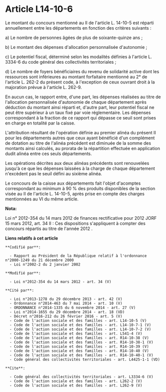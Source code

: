 # Article L14-10-6

Le montant du concours mentionné au II de l'article L. 14-10-5 est réparti annuellement entre les départements en fonction
des critères suivants : 

a) Le nombre de personnes âgées de plus de soixante-quinze ans ; 

b) Le montant des dépenses d'allocation personnalisée d'autonomie ; 

c) Le potentiel fiscal, déterminé selon les modalités définies à l'article L. 3334-6 du code général des collectivités
territoriales ; 

d) Le nombre de foyers bénéficiaires du revenu de solidarité active dont les ressources sont inférieures au montant
forfaitaire mentionné au 2° de l'article L. 262-2 du présent code, à l'exception de ceux ouvrant droit à la majoration prévue
à l'article L. 262-9. 

En aucun cas, le rapport entre, d'une part, les dépenses réalisées au titre de l'allocation personnalisée d'autonomie de
chaque département après déduction du montant ainsi réparti et, d'autre part, leur potentiel fiscal ne peut être supérieur à
un taux fixé par voie réglementaire. Les dépenses correspondant à la fraction de ce rapport qui dépasse ce seuil sont prises
en charge en totalité par la caisse. 

L'attribution résultant de l'opération définie au premier alinéa du présent II pour les départements autres que ceux ayant
bénéficié d'un complément de dotation au titre de l'alinéa précédent est diminuée de la somme des montants ainsi calculés, au
prorata de la répartition effectuée en application dudit alinéa entre ces seuls départements. 

Les opérations décrites aux deux alinéas précédents sont renouvelées jusqu'à ce que les dépenses laissées à la charge de
chaque département n'excèdent pas le seuil défini au sixième alinéa. 

Le concours de la caisse aux départements fait l'objet d'acomptes correspondant au minimum à 90 % des produits disponibles de
la section visée au II de l'article L. 14-10-5, après prise en compte des charges mentionnées au VI du même article.

**Nota:**

Loi n° 2012-354 du 14 mars 2012 de finances rectificative pour 2012 JORF 15 mars 2012, art. 34 II : Ces dispositions
s'appliquent à compter des concours répartis au titre de l'année 2012
.

**Liens relatifs à cet article**

	**Codifié par**:

	  - Rapport au Président de la République relatif à l'ordonnance n°2000-1249 du 21 décembre 2000
	  - Loi n°2002-2 du 2 janvier 2002

	**Modifié par**:

	  - Loi n°2012-354 du 14 mars 2012 - art. 34 (V)

	**Cité par**:

	  - Loi n°2013-1278 du 29 décembre 2013 - art. 42 (V)
	  - Ordonnance n°2014-463 du 7 mai 2014 - art. 10 (V)
	  - ORDONNANCE n°2014-1335 du 6 novembre 2014 - art. 27 (V)
	  - Loi n°2014-1655 du 29 décembre 2014 - art. 18 (VD)
	  - Décret n°2016-212 du 26 février 2016 - art. 5 (V)
	  - Code de l'action sociale et des familles - art. L14-10-5 (V)
	  - Code de l'action sociale et des familles - art. L14-10-7-1 (V)
	  - Code de l'action sociale et des familles - art. L14-10-7-2 (V)
	  - Code de l'action sociale et des familles - art. L541-4 (V)
	  - Code de l'action sociale et des familles - art. R14-10-38 (V)
	  - Code de l'action sociale et des familles - art. R14-10-38-1 (V)
	  - Code de l'action sociale et des familles - art. R14-10-39 (V)
	  - Code de l'action sociale et des familles - art. R14-10-40 (V)
	  - Code de l'action sociale et des familles - art. R14-10-40-1 (V)
	  - Code général des collectivités territoriales - art. L4425-1-1 (VD)

	**Cite**:

	  - Code général des collectivités territoriales - art. L3334-6 (V)
	  - Code de l'action sociale et des familles - art. L262-2 (V)
	  - Code de l'action sociale et des familles - art. L262-9 (V)

